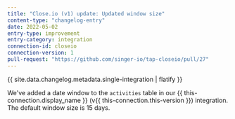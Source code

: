 ```yaml
---
title: "Close.io (v1) update: Updated window size"
content-type: "changelog-entry"
date: 2022-05-02
entry-type: improvement
entry-category: integration
connection-id: closeio
connection-version: 1
pull-request: "https://github.com/singer-io/tap-closeio/pull/27"
---
```

{{ site.data.changelog.metadata.single-integration | flatify }}

We've added a date window to the `activities` table in our {{ this-connection.display_name }} (v{{ this-connection.this-version }}) integration. The default window size is 15 days.